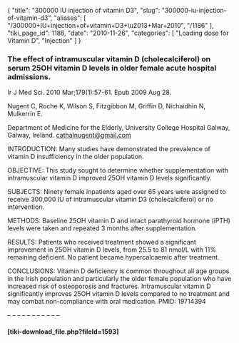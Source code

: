 {
  "title": "300000 IU injection of vitamin D3",
  "slug": "300000-iu-injection-of-vitamin-d3",
  "aliases": [
    "/300000+IU+injection+of+vitamin+D3+\u2013+Mar+2010",
    "/1186"
  ],
  "tiki_page_id": 1186,
  "date": "2010-11-26",
  "categories": [
    "Loading dose for Vitamin D",
    "Injection"
  ]
}


### The effect of intramuscular vitamin D (cholecalciferol) on serum 25OH vitamin D levels in older female acute hospital admissions.

Ir J Med Sci. 2010 Mar;179(1):57-61. Epub 2009 Aug 28.

Nugent C, Roche K, Wilson S, Fitzgibbon M, Griffin D, Nichaidhin N, Mulkerrin E.

Department of Medicine for the Elderly, University College Hospital Galway, Galway, Ireland. cathalnugent@gmail.com

INTRODUCTION: Many studies have demonstrated the prevalence of vitamin D insufficiency in the older population.

OBJECTIVE: This study sought to determine whether supplementation with intramuscular vitamin D improved 25OH vitamin D levels significantly.

SUBJECTS: Ninety female inpatients aged over 65 years were assigned to receive 300,000 IU of intramuscular vitamin D3 (cholecalciferol) or no intervention.

METHODS: Baseline 25OH vitamin D and intact parathyroid hormone (iPTH) levels were taken and repeated 3 months after supplementation.

RESULTS: Patients who received treatment showed a significant improvement in 25OH vitamin D levels, from 25.5 to 81 nmol/L with 11% remaining deficient. No patient became hypercalcaemic after treatment.

CONCLUSIONS: Vitamin D deficiency is common throughout all age groups in the Irish population and particularly the older female population who have increased risk of osteoporosis and fractures. Intramuscular vitamin D significantly improves 25OH vitamin D levels compared to no treatment and may combat non-compliance with oral medication. PMID: 19714394 

– – – – – – – – – – – 

#### <span>[tiki-download_file.php?fileId=1593]</span>
